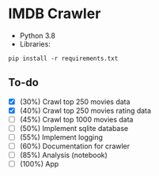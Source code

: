 # IMDB Crawler

- Python 3.8
- Libraries: 

```
pip install -r requirements.txt
```

## To-do

- [X] (30%) Crawl top 250 movies data
- [X] (40%) Crawl top 250 movies rating data
- [ ] (45%) Crawl top 1000 movies data
- [ ] (50%) Implement sqlite database
- [ ] (55%) Implement logging
- [ ] (60%) Documentation for crawler
- [ ] (85%) Analysis (notebook)
- [ ] (100%) App